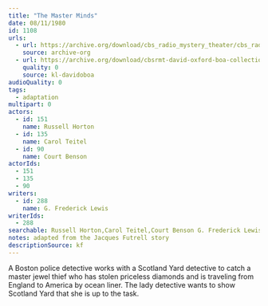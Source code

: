 ```yaml
---
title: "The Master Minds"
date: 08/11/1980
id: 1108
urls: 
  - url: https://archive.org/download/cbs_radio_mystery_theater/cbs_radio_mystery_theater-1101-1150.zip/cbs_radio_mystery_theater-1101-1150%2Fcbsrmt_1108_the_master_minds.mp3
    source: archive-org
  - url: https://archive.org/download/cbsrmt-david-oxford-boa-collection/CBSRMT-800811-1108-The-Master-Minds-(128-48)_WBBM-JE-{BoA}.mp3
    quality: 0
    source: kl-davidoboa
audioQuality: 0
tags: 
  - adaptation
multipart: 0
actors:  
  - id: 151
    name: Russell Horton  
  - id: 135
    name: Carol Teitel  
  - id: 90
    name: Court Benson
actorIds:  
  - 151  
  - 135  
  - 90
writers:  
  - id: 288
    name: G. Frederick Lewis
writerIds:  
  - 288
searchable: Russell Horton,Carol Teitel,Court Benson G. Frederick Lewis
notes: adapted from the Jacques Futrell story
descriptionSource: kf
---
```

A Boston police detective works with a Scotland Yard detective to catch a master jewel thief who has stolen priceless diamonds and is traveling from England to America by ocean liner. The lady detective wants to show Scotland Yard that she is up to the task.